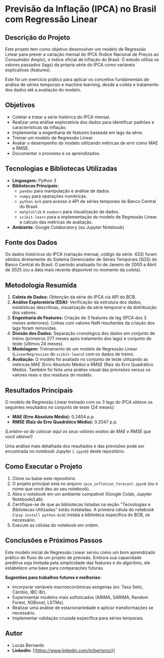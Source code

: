 # Previsão da Inflação (IPCA) no Brasil com Regressão Linear

## Descrição do Projeto

Este projeto tem como objetivo desenvolver um modelo de Regressão Linear para prever a variação mensal do IPCA (Índice Nacional de Preços ao Consumidor Amplo), o índice oficial de inflação do Brasil. O estudo utiliza os valores passados (lags) da própria série do IPCA como variáveis explicativas (features).

Este foi um exercício prático para aplicar os conceitos fundamentais de análise de séries temporais e machine learning, desde a coleta e tratamento dos dados até a avaliação do modelo.

## Objetivos

* Coletar e tratar a série histórica do IPCA mensal.
* Realizar uma análise exploratória dos dados para identificar padrões e características da inflação.
* Implementar a engenharia de features baseada em lags da série.
* Treinar um modelo de Regressão Linear.
* Avaliar o desempenho do modelo utilizando métricas de erro como MAE e RMSE.
* Documentar o processo e os aprendizados.

## Tecnologias e Bibliotecas Utilizadas

* **Linguagem:** Python 3
* **Bibliotecas Principais:**
    * `pandas` para manipulação e análise de dados.
    * `numpy` para operações numéricas.
    * `python-bcb` para acesso à API de séries temporais do Banco Central do Brasil.
    * `matplotlib` e `seaborn` para visualização de dados.
    * `scikit-learn` para a implementação do modelo de Regressão Linear e cálculo das métricas de avaliação.
* **Ambiente:** Google Colaboratory (ou Jupyter Notebook)

## Fonte dos Dados

Os dados históricos do IPCA (variação mensal, código da série: 433) foram obtidos diretamente do Sistema Gerenciador de Séries Temporais (SGS) do Banco Central do Brasil.
O período analisado foi de Janeiro de 2000 a Abril de 2025 (ou a data mais recente disponível no momento da coleta).

## Metodologia Resumida

1.  **Coleta de Dados:** Obtenção da série do IPCA via API do BCB.
2.  **Análise Exploratória (EDA):** Verificação da estrutura dos dados, estatísticas descritivas, visualização da série temporal e da distribuição dos valores.
3.  **Engenharia de Features:** Criação de 3 features de lag (IPCA dos 3 meses anteriores). Linhas com valores NaN resultantes da criação dos lags foram removidas.
4.  **Divisão dos Dados:** Separação cronológica dos dados em conjunto de treino (primeiros 277 meses após tratamento dos lags) e conjunto de teste (últimos 24 meses).
5.  **Modelagem:** Treinamento de um modelo de Regressão Linear (`LinearRegression` do `scikit-learn`) com os dados de treino.
6.  **Avaliação:** O modelo foi avaliado no conjunto de teste utilizando as métricas MAE (Erro Absoluto Médio) e RMSE (Raiz do Erro Quadrático Médio). Também foi feita uma análise visual das previsões versus os valores reais e dos resíduos do modelo.

## Resultados Principais

O modelo de Regressão Linear treinado com os 3 lags do IPCA obteve os seguintes resultados no conjunto de teste (24 meses):

* **MAE (Erro Absoluto Médio):** 0.2404 p.p.
* **RMSE (Raiz do Erro Quadrático Médio):** 0.3347 p.p.

*(Lembre-se de colocar aqui os seus valores exatos de MAE e RMSE que você obteve!)*

Uma análise mais detalhada dos resultados e das previsões pode ser encontrada no notebook Jupyter (`.ipynb`) deste repositório.

## Como Executar o Projeto

1.  Clone ou baixe este repositório.
2.  O projeto principal está no arquivo `ipca_inflation_forecast.ipynb` (ou o nome que você deu ao seu notebook).
3.  Abra o notebook em um ambiente compatível (Google Colab, Jupyter Notebook/Lab).
4.  Certifique-se de que as bibliotecas listadas na seção "Tecnologias e Bibliotecas Utilizadas" estão instaladas. A primeira célula do notebook (`!pip install python-bcb`) instala a biblioteca específica do BCB, se necessário.
5.  Execute as células do notebook em ordem.

## Conclusões e Próximos Passos

Este modelo inicial de Regressão Linear serviu como um bom aprendizado prático do fluxo de um projeto de previsão. Embora sua capacidade preditiva seja limitada pela simplicidade das features e do algoritmo, ele estabelece uma base para comparações futuras.

**Sugestões para trabalhos futuros e melhorias:**
* Incorporar variáveis macroeconômicas exógenas (ex: Taxa Selic, Câmbio, IBC-Br).
* Experimentar modelos mais sofisticados (ARIMA, SARIMA, Random Forest, XGBoost, LSTMs).
* Realizar uma análise de estacionariedade e aplicar transformações se necessário.
* Implementar validação cruzada específica para séries temporais.

## Autor

* Lucas Bernardo
* **LinkedIn:** [(https://www.linkedin.com/in/bertsmz/)]
